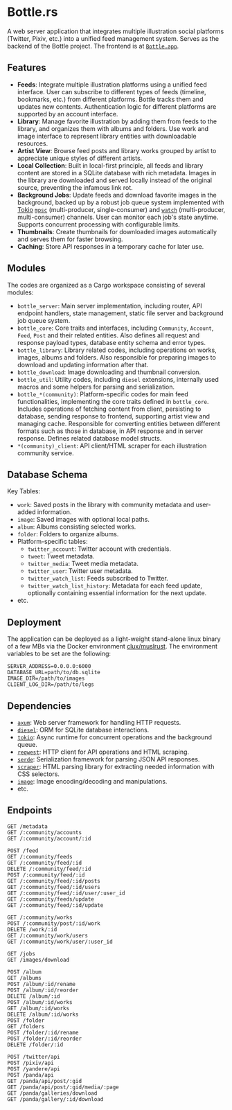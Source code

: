 # Bottle.rs

A web server application that integrates multiple illustration social platforms (Twitter, Pixiv, etc.) into a unified feed management system. Serves as the backend of the Bottle project. The frontend is at [`Bottle.app`](https://github.com/frothywater/Bottle).

## Features

- **Feeds**: Integrate multiple illustration platforms using a unified feed interface. User can subscribe to different types of feeds (timeline, bookmarks, etc.) from different platforms. Bottle tracks them and updates new contents. Authentication logic for different platforms are supported by an account interface.
- **Library**: Manage favorite illustration by adding them from feeds to the library, and organizes them with albums and folders. Use work and image interface to represent library entities with downloadable resources.
- **Artist View**: Browse feed posts and library works grouped by artist to appreciate unique styles of different artists.
- **Local Collection**: Built in local-first principle, all feeds and library content are stored in a SQLite database with rich metadata. Images in the library are downloaded and served locally instead of the original source, preventing the infamous link rot.
- **Background Jobs**: Update feeds and download favorite images in the background, backed up by a robust job queue system implemented with [Tokio](https://tokio.rs) [`mpsc`](https://docs.rs/tokio/latest/tokio/sync/mpsc/index.html) (multi-producer, single-consumer) and [`watch`](https://docs.rs/tokio/latest/tokio/sync/watch/index.html) (multi-producer, multi-consumer) channels. User can monitor each job's state anytime. Supports concurrent processing with configurable limits.
- **Thumbnails**: Create thumbnails for downloaded images automatically and serves them for faster browsing.
- **Caching**: Store API responses in a temporary cache for later use.

## Modules

The codes are organized as a Cargo workspace consisting of several modules:
- `bottle_server`: Main server implementation, including router, API endpoint handlers, state management, static file server and background job queue system.
- `bottle_core`: Core traits and interfaces, including `Community`, `Account`, `Feed`, `Post` and their related entities. Also defines all request and response payload types, database entity schema and error types.
- `bottle_library`: Library related codes, including operations on works, images, albums and folders. Also responsible for preparing images to download and updating information after that.
- `bottle_download`: Image downloading and thumbnail conversion.
- `bottle_util`: Utility codes, including `diesel` extensions, internally used macros and some helpers for parsing and serialization.
- `bottle_*(community)`: Platform-specific codes for main feed functionalities, implementing the core traits defined in `bottle_core`. Includes operations of fetching content from client, persisting to database, sending response to frontend, supporting artist view and managing cache. Responsible for converting entities between different formats such as those in database, in API response and in server response. Defines related database model structs.
- `*(community)_client`: API client/HTML scraper for each illustration community service.

## Database Schema

Key Tables:
- `work`: Saved posts in the library with community metadata and user-added information.
- `image`: Saved images with optional local paths.
- `album`: Albums consisting selected works.
- `folder`: Folders to organize albums.
- Platform-specific tables:
  - `twitter_account`: Twitter account with credentials.
  - `tweet`: Tweet metadata.
  - `twitter_media`: Tweet media metadata.
  - `twitter_user`: Twitter user metadata.
  - `twitter_watch_list`: Feeds subscribed to Twitter.
  - `twitter_watch_list_history`: Metadata for each feed update, optionally containing essential information for the next update.
- etc.

## Deployment
The application can be deployed as a light-weight stand-alone linux binary of a few MBs via the Docker environment [clux/muslrust](https://github.com/clux/muslrust). The environment variables to be set are the following:
```env
SERVER_ADDRESS=0.0.0.0:6000
DATABASE_URL=path/to/db.sqlite
IMAGE_DIR=/path/to/images
CLIENT_LOG_DIR=/path/to/logs
```

## Dependencies
- [`axum`](https://docs.rs/axum/latest/axum/): Web server framework for handling HTTP requests.
- [`diesel`](https://diesel.rs): ORM for SQLite database interactions.
- [`tokio`](https://tokio.rs): Async runtime for concurrent operations and the background queue.
- [`reqwest`](https://docs.rs/reqwest/latest/reqwest/): HTTP client for API operations and HTML scraping.
- [`serde`](https://serde.rs): Serialization framework for parsing JSON API responses.
- [`scraper`](https://docs.rs/scraper/latest/scraper/): HTML parsing library for extracting needed information with CSS selectors.
- [`image`](https://docs.rs/image/latest/image/): Image encoding/decoding and manipulations.
- etc.

## Endpoints
```
GET /metadata
GET /:community/accounts
GET /:community/account/:id

POST /feed
GET /:community/feeds
GET /:community/feed/:id
DELETE /:community/feed/:id
POST /:community/feed/:id
GET /:community/feed/:id/posts
GET /:community/feed/:id/users
GET /:community/feed/:id/user/:user_id
GET /:community/feeds/update
GET /:community/feed/:id/update

GET /:community/works
POST /:community/post/:id/work
DELETE /work/:id
GET /:community/work/users
GET /:community/work/user/:user_id

GET /jobs
GET /images/download

POST /album
GET /albums
POST /album/:id/rename
POST /album/:id/reorder
DELETE /album/:id
POST /album/:id/works
GET /album/:id/works
DELETE /album/:id/works
POST /folder
GET /folders
POST /folder/:id/rename
POST /folder/:id/reorder
DELETE /folder/:id

POST /twitter/api
POST /pixiv/api
POST /yandere/api
POST /panda/api
GET /panda/api/post/:gid
GET /panda/api/post/:gid/media/:page
GET /panda/galleries/download
GET /panda/gallery/:id/download
```
